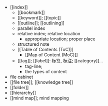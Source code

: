 - [[index]]
    - [[bookmark]]
    - [[keyword]]; [[topic]]
    - [[outline]]; [[outlining]]
    - parallel index
    - relative index; relative location
        - appropriate location; proper place
    - structured note
    - [[Table of Contents (ToC)]]
        - [[Map of Content (MoC)]]
    - [[tag]]; [[label]]: 标签, 标注; [[category]]...
        - tag-line;
        - the types of content
- file cabinet
- [[file tree]]; [[knowledge tree]]
- [[folder]]
- [[hierarchy]]
- [[mind map]]; mind mapping
